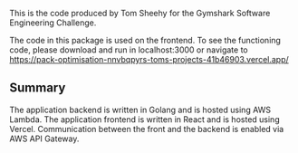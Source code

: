 This is the code produced by Tom Sheehy for the Gymshark Software Engineering Challenge.

The code in this package is used on the frontend. To see the functioning code, please download and run in localhost:3000 or navigate to https://pack-optimisation-nnvbqpyrs-toms-projects-41b46903.vercel.app/

## Summary
The application backend is written in Golang and is hosted using AWS Lambda.
The application frontend is written in React and is hosted using Vercel.
Communication between the front and the backend is enabled via AWS API Gateway.
